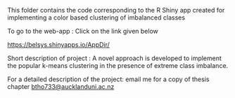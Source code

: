 This folder contains the code corresponding to the R Shiny app created for implementing a color based clustering of imbalanced classes

To go to the web-app :   Click on the link given below  

https://belsys.shinyapps.io/AppDir/ 

Short description of project :   A novel approach is developed to implement the popular k-means clustering in the presence of extreme class imbalance.
 
For a detailed description of the project:    email me for a copy of thesis chapter btho733@aucklanduni.ac.nz
